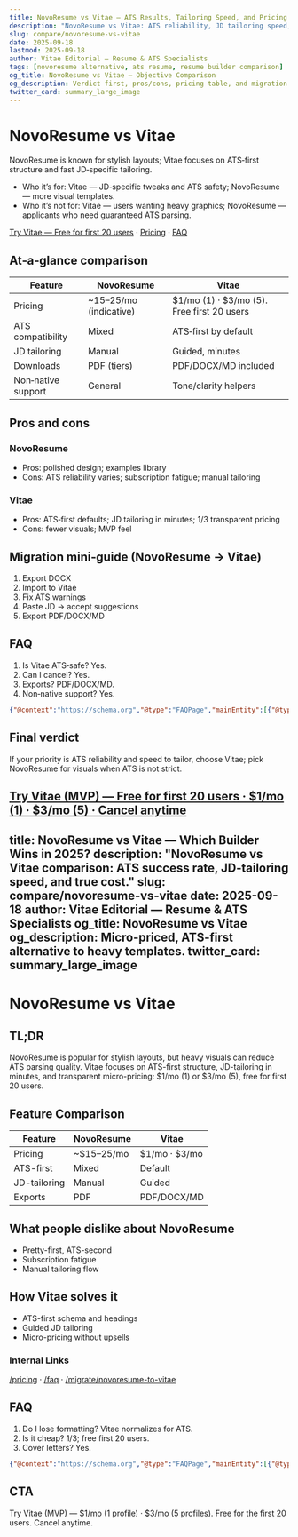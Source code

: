 ```yaml
---
title: NovoResume vs Vitae — ATS Results, Tailoring Speed, and Pricing (2025)
description: "NovoResume vs Vitae: ATS reliability, JD tailoring speed, pricing transparency, downloads, and support for non‑native English writers."
slug: compare/novoresume-vs-vitae
date: 2025-09-18
lastmod: 2025-09-18
author: Vitae Editorial — Resume & ATS Specialists
tags: [novoresume alternative, ats resume, resume builder comparison]
og_title: NovoResume vs Vitae — Objective Comparison
og_description: Verdict first, pros/cons, pricing table, and migration steps.
twitter_card: summary_large_image
---
```


# NovoResume vs Vitae

NovoResume is known for stylish layouts; Vitae focuses on ATS‑first structure and fast JD‑specific tailoring.

- Who it’s for: Vitae — JD‑specific tweaks and ATS safety; NovoResume — more visual templates.
- Who it’s not for: Vitae — users wanting heavy graphics; NovoResume — applicants who need guaranteed ATS parsing.

[Try Vitae — Free for first 20 users](#/cta-top) · [Pricing](/pricing) · [FAQ](/faq)

## At‑a‑glance comparison

| Feature | NovoResume | Vitae |
|---|---|---|
| Pricing | ~$15–$25/mo (indicative) | $1/mo (1) · $3/mo (5). Free first 20 users |
| ATS compatibility | Mixed | ATS‑first by default |
| JD tailoring | Manual | Guided, minutes |
| Downloads | PDF (tiers) | PDF/DOCX/MD included |
| Non‑native support | General | Tone/clarity helpers |

## Pros and cons

### NovoResume
- Pros: polished design; examples library
- Cons: ATS reliability varies; subscription fatigue; manual tailoring

### Vitae
- Pros: ATS‑first defaults; JD tailoring in minutes; $1/$3 transparent pricing
- Cons: fewer visuals; MVP feel

## Migration mini‑guide (NovoResume → Vitae)
1) Export DOCX  
2) Import to Vitae  
3) Fix ATS warnings  
4) Paste JD → accept suggestions  
5) Export PDF/DOCX/MD

## FAQ
1) Is Vitae ATS‑safe? Yes.  
2) Can I cancel? Yes.  
3) Exports? PDF/DOCX/MD.  
4) Non‑native support? Yes.

```json
{"@context":"https://schema.org","@type":"FAQPage","mainEntity":[{"@type":"Question","name":"Is Vitae ATS-safe?","acceptedAnswer":{"@type":"Answer","text":"Yes—single-column, semantic headings."}},{"@type":"Question","name":"Can I cancel?","acceptedAnswer":{"@type":"Answer","text":"Yes—micro-pricing with no lock-in."}}]}
```

## Final verdict
If your priority is ATS reliability and speed to tailor, choose Vitae; pick NovoResume for visuals when ATS is not strict.

[Try Vitae (MVP) — Free for first 20 users · $1/mo (1) · $3/mo (5) · Cancel anytime](#/cta-bottom)
---
title: NovoResume vs Vitae — Which Builder Wins in 2025?
description: "NovoResume vs Vitae comparison: ATS success rate, JD-tailoring speed, and true cost."
slug: compare/novoresume-vs-vitae
date: 2025-09-18
author: Vitae Editorial — Resume & ATS Specialists
og_title: NovoResume vs Vitae
og_description: Micro-priced, ATS-first alternative to heavy templates.
twitter_card: summary_large_image
---

# NovoResume vs Vitae

## TL;DR
NovoResume is popular for stylish layouts, but heavy visuals can reduce ATS parsing quality. Vitae focuses on ATS-first structure, JD-tailoring in minutes, and transparent micro-pricing: $1/mo (1) or $3/mo (5), free for first 20 users.

## Feature Comparison
| Feature | NovoResume | Vitae |
|---|---|---|
| Pricing | ~$15–25/mo | $1/mo · $3/mo |
| ATS-first | Mixed | Default |
| JD-tailoring | Manual | Guided |
| Exports | PDF | PDF/DOCX/MD |

## What people dislike about NovoResume
- Pretty-first, ATS-second
- Subscription fatigue
- Manual tailoring flow

## How Vitae solves it
- ATS-first schema and headings
- Guided JD tailoring
- Micro-pricing without upsells

### Internal Links
[/pricing](/pricing) · [/faq](/faq) · [/migrate/novoresume-to-vitae](/migrate/novoresume-to-vitae)

## FAQ
1. Do I lose formatting? Vitae normalizes for ATS.
2. Is it cheap? $1/$3; free first 20 users.
3. Cover letters? Yes.

```json
{"@context":"https://schema.org","@type":"FAQPage","mainEntity":[{"@type":"Question","name":"ATS-first?","acceptedAnswer":{"@type":"Answer","text":"Yes, by default."}},{"@type":"Question","name":"Pricing?","acceptedAnswer":{"@type":"Answer","text":"$1/$3; free first 20 users."}},{"@type":"Question","name":"Cover letters?","acceptedAnswer":{"@type":"Answer","text":"Yes, included."}}]}
```

## CTA
Try Vitae (MVP) — $1/mo (1 profile) · $3/mo (5 profiles). Free for the first 20 users. Cancel anytime.


